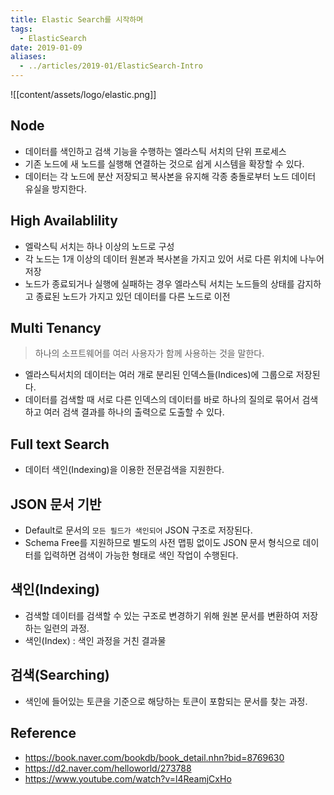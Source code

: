 ```yaml
---
title: Elastic Search를 시작하며
tags:
  - ElasticSearch
date: 2019-01-09
aliases: 
  - ../articles/2019-01/ElasticSearch-Intro
---
```


![[content/assets/logo/elastic.png]]

## Node
- 데이터를 색인하고 검색 기능을 수행하는 엘라스틱 서치의 단위 프로세스
- 기존 노드에 새 노드를 실행해 연결하는 것으로 쉽게 시스템을 확장할 수 있다.
- 데이터는 각 노드에 분산 저장되고 복사본을 유지해 각종 충돌로부터 노드 데이터 유실을 방지한다.

## High Availablility
- 엘락스틱 서치는 하나 이상의 노드로 구성
- 각 노드는 1개 이상의 데이터 원본과 복사본을 가지고 있어 서로 다른 위치에 나누어 저장
- 노드가 종료되거나 실행에 실패하는 경우 엘라스틱 서치는 노드들의 상태를 감지하고 종료된 노드가 가지고 있던 데이터를 다른 노드로 이전

## Multi Tenancy
> 하나의 소프트웨어를 여러 사용자가 함께 사용하는 것을 말한다.

- 엘라스틱서치의 데이터는 여러 개로 분리된 인덱스들(Indices)에 그룹으로 저장된다.
- 데이터를 검색할 때 서로 다른 인덱스의 데이터를 바로 하나의 질의로 묶어서 검색하고 여러 검색 결과를 하나의 출력으로 도출할 수 있다.

## Full text Search
- 데이터 색인(Indexing)을 이용한 전문검색을 지원한다.

## JSON 문서 기반
- Default로 문서의 `모든 필드가 색인되어` JSON 구조로 저장된다.
- Schema Free를 지원하므로 별도의 사전 맵핑 없이도 JSON 문서 형식으로 데이터를 입력하면 검색이 가능한 형태로 색인 작업이 수행된다.

## 색인(Indexing)
- 검색할 데이터를 검색할 수 있는 구조로 변경하기 위해 원본 문서를 변환하여 저장하는 일련의 과정.
- 색인(Index) : 색인 과정을 거친 결과물

## 검색(Searching)
- 색인에 들어있는 토큰을 기준으로 해당하는 토큰이 포함되는 문서를 찾는 과정.

## Reference
- <https://book.naver.com/bookdb/book_detail.nhn?bid=8769630>
- <https://d2.naver.com/helloworld/273788>
- <https://www.youtube.com/watch?v=l4ReamjCxHo>
